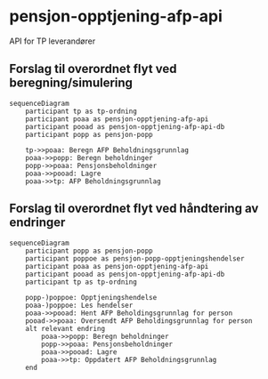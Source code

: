 # pensjon-opptjening-afp-api
API for TP leverandører

## Forslag til overordnet flyt ved beregning/simulering
```mermaid
sequenceDiagram
    participant tp as tp-ordning
    participant poaa as pensjon-opptjening-afp-api
    participant pooad as pensjon-opptjening-afp-api-db
    participant popp as pensjon-popp
    
    tp->>poaa: Beregn AFP Beholdningsgrunnlag
    poaa->>popp: Beregn beholdninger
    popp->>poaa: Pensjonsbeholdninger
    poaa->>pooad: Lagre
    poaa->>tp: AFP Beholdningsgrunnlag
```

## Forslag til overordnet flyt ved håndtering av endringer
```mermaid
sequenceDiagram
    participant popp as pensjon-popp
    participant poppoe as pensjon-popp-opptjeningshendelser
    participant poaa as pensjon-opptjening-afp-api
    participant pooad as pensjon-opptjening-afp-api-db
    participant tp as tp-ordning
    
    popp-)poppoe: Opptjeningshendelse
    poaa-)poppoe: Les hendelser
    poaa->>pooad: Hent AFP Beholdingsgrunnlag for person
    pooad->>poaa: Oversendt AFP Beholdingsgrunnlag for person
    alt relevant endring
        poaa->>popp: Beregn beholdninger
        popp->>poaa: Pensjonsbeholdninger
        poaa->>pooad: Lagre
        poaa->>tp: Oppdatert AFP Beholdningsgrunnlag
    end
```
